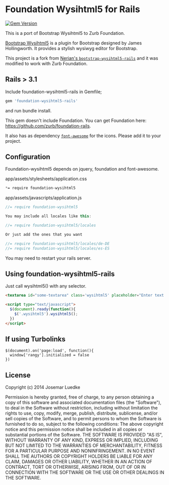 # Foundation Wysihtml5 for Rails

[![Gem Version](https://badge.fury.io/rb/foundation-wysihtml5-rails.png)](http://badge.fury.io/rb/foundation-wysihtml5-rails)


This is a port of Bootstrap Wysihtml5 to Zurb Foundation.

[Bootstrap Wysihtml5](https://github.com/jhollingworth/bootstrap-wysihtml5) is a plugin for Bootstrap designed by James Hollingworth. It provides a stylish wysiwyg editor for Bootstrap.

This project is a fork from [Nerian's `bootstrap-wysihtml5-rails`](https://github.com/Nerian/bootstrap-wysihtml5-rails) and it was modified to work with Zurb Foundation.


## Rails > 3.1
Include foundation-wysihtml5-rails in Gemfile;

``` ruby
gem 'foundation-wysihtml5-rails'
```

and run bundle install.

This gem doesn't include Foundation. You can get Foundation here: https://github.com/zurb/foundation-rails.

It also has as dependency [`font-awesome`](http://fortawesome.github.io/Font-Awesome/) for the icons. Please add it to your project.

## Configuration

Foundation-wysihtml5 depends on jquery, foundation and font-awesome.

app/assets/stylesheets/application.css
``` css
*= require foundation-wysihtml5
```

app/assets/javascripts/application.js
```javascript
//= require foundation-wysihtml5

You may include all locales like this:

//= require foundation-wysihtml5/locales

Or just add the ones that you want

//= require foundation-wysihtml5/locales/de-DE
//= require foundation-wysihtml5/locales/es-ES
```

You may need to restart your rails server.

## Using foundation-wysihtml5-rails

Just call wysihtml5() with any selector.

```html
<textarea id="some-textarea" class='wysihtml5' placeholder="Enter text ..."></textarea>

<script type="text/javascript">
  $(document).ready(function(){
    $('.wysihtml5').wysihtml5();
  })
</script>

```

## If using Turbolinks

```
$(document).on('page:load', function(){
  window['rangy'].initialized = false
})
```

## License
Copyright (c) 2014 Josemar Luedke

Permission is hereby granted, free of charge, to any person obtaining a copy of this software and associated documentation files (the "Software"), to deal in the Software without restriction, including without limitation the rights to use, copy, modify, merge, publish, distribute, sublicense, and/or sell copies of the Software, and to permit persons to whom the Software is furnished to do so, subject to the following conditions:
The above copyright notice and this permission notice shall be included in all copies or substantial portions of the Software.
THE SOFTWARE IS PROVIDED "AS IS", WITHOUT WARRANTY OF ANY KIND, EXPRESS OR IMPLIED, INCLUDING BUT NOT LIMITED TO THE WARRANTIES OF MERCHANTABILITY, FITNESS FOR A PARTICULAR PURPOSE AND NONINFRINGEMENT. IN NO EVENT SHALL THE AUTHORS OR COPYRIGHT HOLDERS BE LIABLE FOR ANY CLAIM, DAMAGES OR OTHER LIABILITY, WHETHER IN AN ACTION OF CONTRACT, TORT OR OTHERWISE, ARISING FROM, OUT OF OR IN CONNECTION WITH THE SOFTWARE OR THE USE OR OTHER DEALINGS IN THE SOFTWARE.
